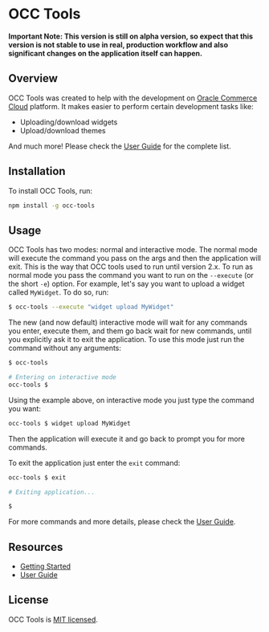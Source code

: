 # OCC Tools

**Important Note: This version is still on alpha version, so expect that this version is not stable to use in real, production workflow and also significant changes on the application itself can happen.**

## Overview

OCC Tools was created to help with the development on
[Oracle Commerce Cloud](https://docs.oracle.com/en/cloud/saas/commerce-cloud/index.html) platform. It makes easier to
perform certain development tasks like:

- Uploading/download widgets
- Upload/download themes

And much more! Please check the [User Guide](http://objectedge.github.io/occ-tools/user-guide) for the complete list.

## Installation

To install OCC Tools, run:

```bash
npm install -g occ-tools
```

## Usage

OCC Tools has two modes: normal and interactive mode. The normal mode will execute the command you pass on the args and
then the application will exit. This is the way that OCC tools used to run until version 2.x. To run as normal mode you pass
the command you want to run on the `--execute` (or the short `-e`) option. For example, let's say you want to upload a
widget called `MyWidget`. To do so, run:

```bash
$ occ-tools --execute "widget upload MyWidget"
```

The new (and now default) interactive mode will wait for any commands you enter, execute them, and them go back wait for
new commands, until you explicitly ask it to exit the application. To use this mode just run the command without any
arguments:

```bash
$ occ-tools

# Entering on interactive mode
occ-tools $
```

Using the example above, on interactive mode you just type the command you want:

```bash
occ-tools $ widget upload MyWidget
```

Then the application will execute it and go back to prompt you for more commands.

To exit the application just enter the `exit` command:

```bash
occ-tools $ exit

# Exiting application...

$
```

For more commands and more details, please check the [User Guide](http://objectedge.github.io/occ-tools/user-guide).

## Resources

- [Getting Started](http://objectedge.github.io/occ-tools/getting-started)
- [User Guide](http://objectedge.github.io/occ-tools/user-guide)

## License

OCC Tools is [MIT licensed](./LICENSE).
